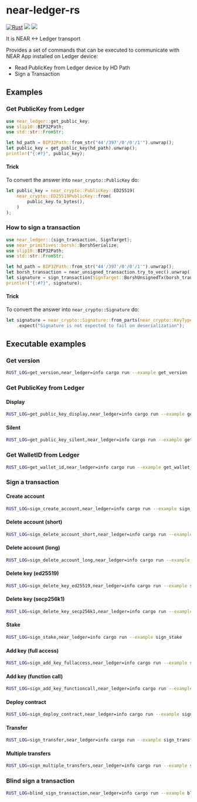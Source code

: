 # near-ledger-rs

[![Rust](https://github.com/khorolets/near-ledger-rs/actions/workflows/rust.yml/badge.svg?branch=main)](https://github.com/khorolets/near-ledger-rs/actions/workflows/rust.yml)
[![](http://meritbadge.herokuapp.com/near-ledger)](https://crates.io/crates/near-ledger)
[![]( https://docs.rs/near-ledger/badge.svg)]( https://docs.rs/near-ledger/)

It is NEAR <-> Ledger transport


Provides a set of commands that can be executed to communicate with NEAR App installed on Ledger device:

* Read PublicKey from Ledger device by HD Path
* Sign a Transaction


## Examples


### Get PublicKey from Ledger


```rust
use near_ledger::get_public_key;
use slip10::BIP32Path;
use std::str::FromStr;

let hd_path = BIP32Path::from_str("44'/397'/0'/0'/1'").unwrap();
let public_key = get_public_key(hd_path).unwrap();
println!("{:#?}", public_key);
```


#### Trick


To convert the answer into `near_crypto::PublicKey` do:

```rust
let public_key = near_crypto::PublicKey::ED25519(
    near_crypto::ED25519PublicKey::from(
        public_key.to_bytes(),
    )
);
```


### How to sign a transaction


```rust
use near_ledger::{sign_transaction, SignTarget};
use near_primitives::borsh::BorshSerialize;
use slip10::BIP32Path;
use std::str::FromStr;

let hd_path = BIP32Path::from_str("44'/397'/0'/0'/1'").unwrap();
let borsh_transaction = near_unsigned_transaction.try_to_vec().unwrap();
let signature = sign_transaction(SignTarget::BorshUnsignedTx(borsh_transaction), hd_path).unwrap();
println!("{:#?}", signature);
```


#### Trick

To convert the answer into `near_crypto::Signature` do:


```rust
let signature = near_crypto::Signature::from_parts(near_crypto::KeyType::ED25519, &signature)
    .expect("Signature is not expected to fail on deserialization");
```

## Executable examples

### Get version

```bash
RUST_LOG=get_version,near_ledger=info cargo run --example get_version
```

### Get PublicKey from Ledger

#### Display

```bash
RUST_LOG=get_public_key_display,near_ledger=info cargo run --example get_public_key_display
```
#### Silent

```bash
RUST_LOG=get_public_key_silent,near_ledger=info cargo run --example get_public_key_silent
```

### Get WalletID from Ledger

```bash
RUST_LOG=get_wallet_id,near_ledger=info cargo run --example get_wallet_id
```

### Sign a transaction

#### Create account

```bash
RUST_LOG=sign_create_account,near_ledger=info cargo run --example sign_create_account
```

#### Delete account (short)

```bash
RUST_LOG=sign_delete_account_short,near_ledger=info cargo run --example sign_delete_account_short
```

#### Delete account (long)

```bash
RUST_LOG=sign_delete_account_long,near_ledger=info cargo run --example sign_delete_account_long
```

#### Delete key (ed25519)

```bash
RUST_LOG=sign_delete_key_ed25519,near_ledger=info cargo run --example sign_delete_key_ed25519
```

#### Delete key (secp256k1)

```bash
RUST_LOG=sign_delete_key_secp256k1,near_ledger=info cargo run --example sign_delete_key_secp256k1
```

#### Stake

```bash
RUST_LOG=sign_stake,near_ledger=info cargo run --example sign_stake
```

#### Add key (full access)

```bash
RUST_LOG=sign_add_key_fullaccess,near_ledger=info cargo run --example sign_add_key_fullaccess
```

#### Add key (function call)

```bash
RUST_LOG=sign_add_key_functioncall,near_ledger=info cargo run --example sign_add_key_functioncall
```

#### Deploy contract

```bash
RUST_LOG=sign_deploy_contract,near_ledger=info cargo run --example sign_deploy_contract
```

#### Transfer

```bash
RUST_LOG=sign_transfer,near_ledger=info cargo run --example sign_transfer
```

#### Multiple transfers

```bash
RUST_LOG=sign_multiple_transfers,near_ledger=info cargo run --example sign_multiple_transfers
```

### Blind sign a transaction

```bash
RUST_LOG=blind_sign_transaction,near_ledger=info cargo run --example blind_sign_transaction
```
